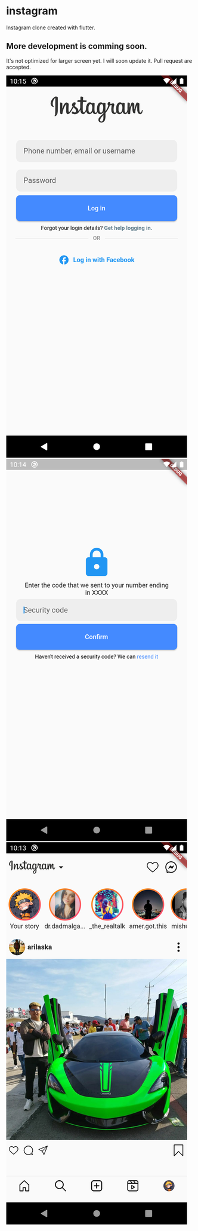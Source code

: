 # instagram

Instagram clone created with flutter.

## More development is comming soon.

It's not optimized for larger screen yet. I will soon update it. Pull request are accepted.

![Alt text](https://github.com/TutorialsAndroid/InstagramClone/blob/main/screenshots/login_screen.png?raw=true? "Login Screen")
![Alt text](https://github.com/TutorialsAndroid/InstagramClone/blob/main/screenshots/OTP_Screen.png?raw=true? "OTP Screen")
![Alt text](https://github.com/TutorialsAndroid/InstagramClone/blob/main/screenshots/home_page.png?raw=true? "Home Screen")
